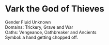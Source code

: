 # Vark the God of Thieves
Gender Fluid Unknown  
Domains: Trickery, Grave and War  
Oaths: Vengeance, Oathbreaker and Ancients  
Symbol: a hand getting chopped off. 